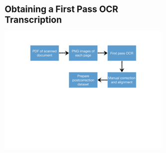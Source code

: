# Obtaining a First Pass OCR Transcription

<div align="center"><img alt="First pass OCR transcription" width="600px" src="docs/figures.pdf"></div>
